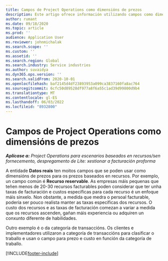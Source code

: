 ```yaml
---
title: Campos de Project Operations como dimensións de prezos
description: Este artigo ofrece información utilizando campos como dimensións de prezos en Dynamics 365 Project Operations.
author: rumant
ms.date: 09/18/2020
ms.topic: article
ms.prod: ''
audience: Application User
ms.reviewer: johnmichalak
ms.search.scope: ''
ms.custom: ''
ms.assetid: ''
ms.search.region: Global
ms.search.industry: Service industries
ms.author: suvaidya
ms.dyn365.ops.version: ''
ms.search.validFrom: 2020-10-01
ms.openlocfilehash: baf2145d4df23893953a099ca3837160fa8ac764
ms.sourcegitcommit: 6cfc50d89528df977a8f6a55c1ad39d99800d9b4
ms.translationtype: MT
ms.contentlocale: gl-ES
ms.lasthandoff: 06/03/2022
ms.locfileid: "8932800"
---
```

# <a name="project-operations-fields-as-pricing-dimensions"></a>Campos de Project Operations como dimensións de prezos

_**Aplícase a:** Project Operations para escenarios baseados en recursos/sen fornecemento, despregamento de Lite: xestionar a facturación proforma_

A entidade **Datos reais** ten moitos campos que se poden usar como dimensións de prezos para os prezos baseados en recursos. Por exemplo, un campo común é **Recurso reservable**. As empresas máis pequenas que teñen menos de 20-30 recursos facturables poden considerar que ter unha taxas de facturación e custos específicas para cada recurso é un enfoque máis sinxelo. Non obstante, a medida que medra o persoal facturable, podería ser pouco realista manter as taxas específicas dos recursos. O custo dos recursos e as taxas de facturación comezan a variar a medida que os recursos ascenden, gañan máis experiencia ou adquiren un conxunto diferente de habilidades. 

Outro exemplo é o da categoría de transaccións. Os clientes e implementadores utilizaron a categoría de transaccións para clasificar o traballo e usan o campo para prezo e custo en función da categoría de traballo.


[!INCLUDE[footer-include](../includes/footer-banner.md)]